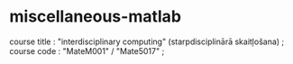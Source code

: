 # miscellaneous-matlab 
course title : "interdisciplinary computing" (starpdisciplinārā skaitļošana) ;
course code : "MateM001" / "Mate5017" ;
